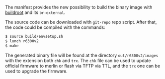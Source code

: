The manifest provides the new possibility to build the binary image with
[buildroot](https://buildroot.org) and its `br-external`.

The source code can be downloaded with `git-repo` repo script. After that,
the code could be compiled with the commands:

```bash
$ source build/envsetup.sh
$ lunch r6300v2
$ make
```

The generated binary file will be found at the directory `out/r6300v2/images`
with the extension both `chk` and `trx`. The `chk` file can be used to update
official firmware to merlin or flash via TFTP via TTL, and the `trx` one can
be used to upgrade the firmware.

